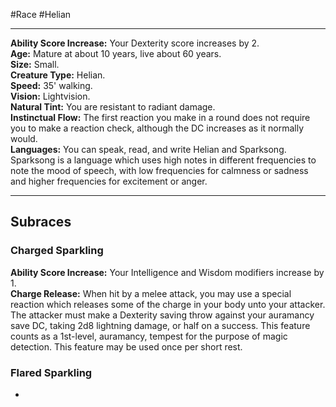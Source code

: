 #Race #Helian
- - -
**Ability Score Increase:** Your Dexterity score increases by 2.  
**Age:** Mature at about 10 years, live about 60 years.  
**Size:** Small.  
**Creature Type:** Helian.  
**Speed:** 35' walking.  
**Vision:** Lightvision.  
**Natural Tint:** You are resistant to radiant damage.  
**Instinctual Flow:** The first reaction you make in a round does not require you to make a reaction check, although the DC increases as it normally would.  
**Languages:** You can speak, read, and write Helian and Sparksong. Sparksong is a language which uses high notes in different frequencies to note the mood of speech, with low frequencies for calmness or sadness and higher frequencies for excitement or anger.
- - -
## Subraces
### Charged Sparkling
 
**Ability Score Increase:** Your Intelligence and Wisdom modifiers increase by 1.  
**Charge Release:** When hit by a melee attack, you may use a special reaction which releases some of the charge in your body unto your attacker. The attacker must make a Dexterity saving throw against your auramancy save DC, taking 2d8 lightning damage, or half on a success. This feature counts as a 1st-level, auramancy, tempest for the purpose of magic detection. This feature may be used once per short rest.  
### Flared Sparkling
 
-